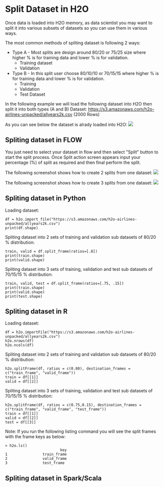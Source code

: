 # Split Dataset in H2O #

Once data is loaded into H2O memory, as data scientist you may want to split it into various subsets of datasets so you can use them in various ways.

The most common methods of spliting dataset is following 2 ways:
- Type A - Most splits are design around 80/20 or 75/25 size where higher % is for training data and lower % is for validation.
  - Training dataset
  - Validation
- Type B - In this split user choose 80/10/10 or 70/15/15 where higher % is for training data and lower % is for validation.
  - Training 
  - Validation
  - Test Dataset

In the following example we will load the following dataset into H2O then split it into both types (A and B)
Dataset: https://s3.amazonaws.com/h2o-airlines-unpacked/allyears2k.csv (2000 Rows)

As you can see below the dataset is alrady loaded into H2O:
![](https://github.com/Avkash/mldl/blob/master/images/flow-split-main.png?raw=true)
## Spliting dataset in FLOW ##
You just need to select your dataset in flow and then select "Split" button to start the split process. Once Split action screen appears input your percentage (%) of split as required and then final perform the split. 

The following screenshot shows how to create 2 splits from one dataset:
![](https://github.com/Avkash/mldl/blob/master/images/flow-split-2sets.png?raw=true)

The following screenshot shows how to create 3 splits from one dataset:
![](https://github.com/Avkash/mldl/blob/master/images/flow-split-3sets.png?raw=true)

## Spliting dataset in Python ##
Loading dataset:
```
df = h2o.import_file("https://s3.amazonaws.com/h2o-airlines-unpacked/allyears2k.csv")
print(df.shape)
```
Spliting dataset into 2 sets of training and validation sub datasets of 80/20 % distribution:
```
train, valid = df.split_frame(ratios=[.8])
print(train.shape)
print(valid.shape)
```
Spliting dataset into 3 sets of training, validation and test sub datasets of 70/15/15 % distribution:
```
train, valid, test = df.split_frame(ratios=[.75, .15])
print(train.shape)
print(valid.shape)
print(test.shape)
```

## Spliting dataset in R ##
Loading dataset:
```
df = h2o.importFile("https://s3.amazonaws.com/h2o-airlines-unpacked/allyears2k.csv")
h2o.nrows(df)
h2o.ncols(df)
```
Spliting dataset into 2 sets of training and validation sub datasets of 80/20 % distribution:
```
h2o.splitFrame(df, ratios = c(0.80), destination_frames = c("train_frame", "valid_frame"))
train = df[[1]]
valid = df[[2]]
```
Spliting dataset into 3 sets of training, validation and test sub datasets of 70/15/15 % distribution:
```
h2o.splitFrame(df, ratios = c(0.75,0.15), destination_frames = c("train_frame", "valid_frame", "test_frame"))
train = df[[1]]
valid = df[[2]]
test = df[[3]]
```
Note: If you run the following listing command you will see the split frames with the frame keys as below:
```
> h2o.ls()
                         key
1                train_frame
2                valid_frame
3                test_frame
```

## Spliting dataset in Spark/Scala ##
